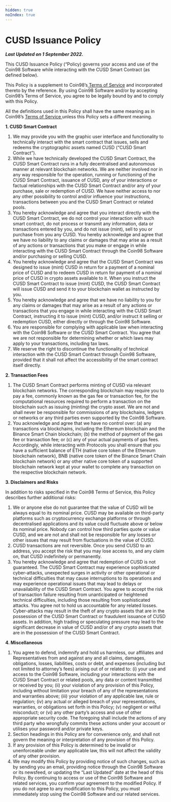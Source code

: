 ```yaml
---
hidden: true
noIndex: true
---
```


# CUSD Issuance Policy

_**Last Updated on 1 September 2022.**_

This CUSD Issuance Policy (“Policy) governs your access and use of the Coin98 Software while interacting with the CUSD Smart Contract (as defined below).

This Policy is a supplement to Coin98’s[ Terms of Service](terms-of-service.md) and incorporated thereto by the reference. By using Coin98 Software and/or by accepting Coin98’s Terms of Service, you agree to be legally bound by and to comply with this Policy.

All the definitions used in this Policy shall have the same meaning as in Coin98’s [Terms of Service ](terms-of-service.md) unless this Policy sets a different meaning.

**1. CUSD Smart Contract**

1. We may provide you with the graphic user interface and functionality to technically interact with the smart contract that issues, sells and redeems the cryptographic assets named CUSD (“CUSD Smart Contract”).
2. While we have technically developed the CUSD Smart Contract, the CUSD Smart Contract runs in a fully decentralised and autonomous manner at relevant blockchain networks. We are neither involved nor in any way responsible for the operation, running or functioning of the CUSD Smart Contract, issuance of CUSD, any of your interactions or factual relationships with the CUSD Smart Contract and/or any of your purchase, sale or redemption of CUSD. We have neither access to nor any other possibility to control and/or influence your instructions, transactions between you and the CUSD Smart Contract or related pools.
3. You hereby acknowledge and agree that you interact directly with the CUSD Smart Contract, we do not control your interaction with such smart contract, do not process or transmit any information, data or transactions entered by you, and do not issue (mint), sell to you or purchase from you any CUSD. You hereby acknowledge and agree that we have no liability to any claims or damages that may arise as a result of any actions or transactions that you make or engage in while interacting with the CUSD Smart Contract through the Coin98 Software and/or purchasing or selling CUSD.
4. You hereby acknowledge and agree that the CUSD Smart Contract was designed to issue (mint) CUSD in return for a payment of a nominal price of CUSD and to redeem CUSD in return for payment of a nominal price of CUSD in crypto assets available to it. When you instruct the CUSD Smart Contract to issue (mint) CUSD, the CUSD Smart Contract will issue CUSD and send it to your blockchain wallet as instructed by you.
5. You hereby acknowledge and agree that we have no liability to you for any claims or damages that may arise as a result of any actions or transactions that you engage in while interacting with the CUSD Smart Contract, instructing it to issue (mint) CUSD, and/or instruct it selling or redemption CUSD, either directly or through the Coin98 Software.
6. You are responsible for complying with applicable law when interacting with the Coin98 Software or the CUSD Smart Contract. You agree that we are not responsible for determining whether or which laws may apply to your transactions, including tax laws.
7. We reserve the right to discontinue the functionality of technical interaction with the CUSD Smart Contract through Coin98 Software, provided that it shall not affect the accessibility of the smart contract itself directly.

**2. Transaction Fees**

1. The CUSD Smart Contract performs minting of CUSD via relevant blockchain networks. The corresponding blockchain may require you to pay a fee, commonly known as the gas fee or transaction fee, for the computational resources required to perform a transaction on the blockchain such as issuing (minting) the crypto asset. We are not and shall never be responsible for commissions of any blockchains, ledgers or networks or any third parties even supported by the Coin98 Software.
2. You acknowledge and agree that we have no control over: (a) any transactions via blockchains, including the Ethereum blockchain and the Binance Smart Chain blockchain; (b) the method of payment of the gas fee or transaction fee; or (c) any of your actual payments of gas fees. Accordingly, while interacting with Protocols you shall ensure that you have a sufficient balance of ETH (native core token of the Ethereum blockchain network), BNB (native core token of the Binance Smart Chain blockchain network) or any other native core token of a supported blockchain network kept at your wallet to complete any transaction on the respective blockchain network.

**3. Disclaimers and Risks**

In addition to risks specified in the Coin98 Terms of Service, this Policy describes further additional risks:

1. We or anyone else do not guarantee that the value of CUSD will be always equal to its nominal price. CUSD may be available on third-party platforms such as cryptocurrency exchange platforms or through decentralised applications and its value could fluctuate above or below its nominal price. Nobody can control how third parties quote or value CUSD, and we are not and shall not be responsible for any losses or other issues that may result from fluctuations in the value of CUSD.
2. CUSD transactions are not reversible. Once you send CUSD to an address, you accept the risk that you may lose access to, and any claim on, that CUSD indefinitely or permanently.
3. You hereby acknowledge and agree that redemption of CUSD is not guaranteed. The CUSD Smart Contract may experience sophisticated cyber-attacks, unexpected surges in activity or other operational or technical difficulties that may cause interruptions to its operations and may experience operational issues that may lead to delays or unavailability of the CUSD Smart Contract. You agree to accept the risk of transaction failure resulting from unanticipated or heightened technical difficulties, including those resulting from sophisticated attacks. You agree not to hold us accountable for any related losses. Cyber-attacks may result in the theft of any crypto assets that are in the possession of the CUSD Smart Contract or fraudulent issuance of CUSD assets. In addition, high trading or speculating pressure may lead to the significant decrease in value of CUSD and/or of any crypto assets that are in the possession of the CUSD Smart Contract.

**4. Miscellaneous**

1. You agree to defend, indemnify and hold us harmless, our affiliates and Representatives from and against any and all claims, damages, obligations, losses, liabilities, costs or debt, and expenses (including but not limited to attorney’s fees) arising out of or related to: (i) your use and access to the Coin98 Software, including your interactions with the CUSD Smart Contract or related pools, any data or content transmitted or received by you; (ii) your violation of any provision of this Policy, including without limitation your breach of any of the representations and warranties above; (iii) your violation of any applicable law, rule or regulation; (iv) any actual or alleged breach of your representations, warranties, or obligations set forth in this Policy; (v) negligent or wilful misconduct; or (vi) any other party’s access and use of other appropriate security code. The foregoing shall include the actions of any third party who wrongfully commits these actions under your account or utilises your password and/or private keys.
2. Section headings in this Policy are for convenience only, and shall not govern the meaning or interpretation of any provision of this Policy.
3. If any provision of this Policy is determined to be invalid or unenforceable under any applicable law, this will not affect the validity of any other provision.
4. We may modify this Policy by providing notice of such changes, such as by sending you an email, providing notice through the Coin98 Software or its newsfeed, or updating the “Last Updated” date at the head of this Policy. By continuing to access or use of the Coin98 Software and related services, you confirm your agreement to the modified Policy. If you do not agree to any modification to this Policy, you must immediately stop using the Coin98 Software and our related services.
